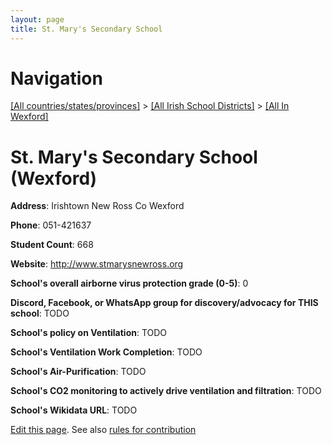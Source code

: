 ```yaml
---
layout: page
title: St. Mary's Secondary School
---
```

# Navigation

[[All countries/states/provinces]](../../..) > [[All Irish School Districts]](../..) > [[All In Wexford]](..)

# St. Mary's Secondary School (Wexford)

**Address**: Irishtown New Ross Co Wexford

**Phone**: 051-421637

**Student Count**: 668

**Website**: <http://www.stmarysnewross.org>

**School's overall airborne virus protection grade (0-5)**: 0

**Discord, Facebook, or WhatsApp group for discovery/advocacy for THIS school**: TODO

**School's policy on Ventilation**: TODO

**School's Ventilation Work Completion**: TODO

**School's Air-Purification**: TODO

**School's CO2 monitoring to actively drive ventilation and filtration**: TODO

**School's Wikidata URL**: TODO


[Edit this page](https://github.com/ventilate-schools/Ireland/edit/main/./Wexford/St._Mary's_Secondary_School.md). See also [rules for contribution](../../../contribution-rules/)